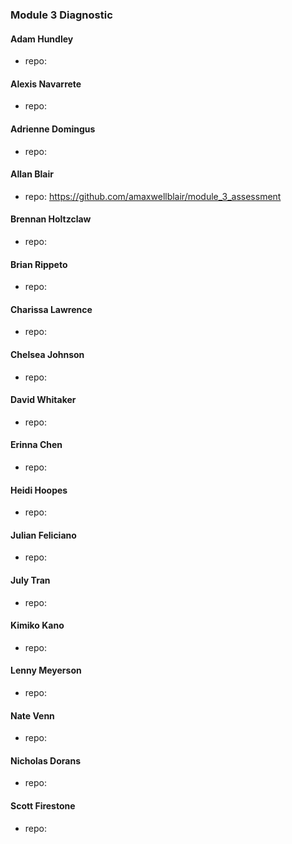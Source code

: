 ### Module 3 Diagnostic

#### Adam Hundley
  * repo:

#### Alexis Navarrete
  * repo:

#### Adrienne Domingus
  * repo:

#### Allan Blair
  * repo: https://github.com/amaxwellblair/module_3_assessment

#### Brennan Holtzclaw
  * repo:

#### Brian Rippeto
  * repo:

#### Charissa Lawrence
  * repo:

#### Chelsea Johnson
  * repo:

#### David Whitaker
  * repo:

#### Erinna Chen
  * repo:

#### Heidi Hoopes
  * repo:

#### Julian Feliciano
  * repo:

#### July Tran
  * repo:

#### Kimiko Kano
  * repo:

#### Lenny Meyerson
  * repo:

#### Nate Venn
  * repo:

#### Nicholas Dorans
  * repo:

#### Scott Firestone
  * repo:
